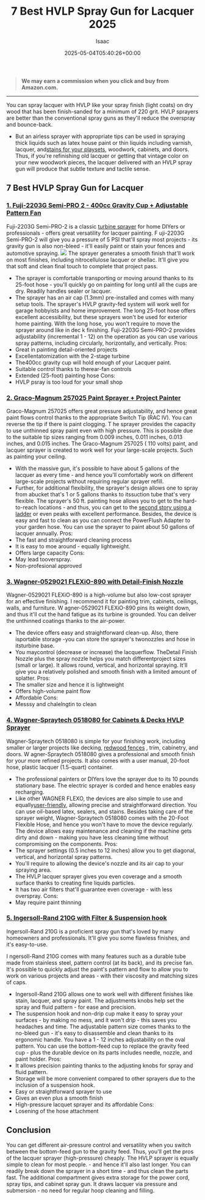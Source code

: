 ﻿---
author: Isaac
layout: post
title: 7 Best HVLP Spray Gun for Lacquer 2025
date: '2025-05-04T05:40:26+00:00'
categories:
- Product Reviews
- Sprayers
tags: []
slug: /best-hvlp-spray-gun-for-lacquer/
lastmod: 2025-05-07T12:21:24+03:00
---
> **We may earn a commission when you click and buy from Amazon.com.**
>

---
You can spray lacquer with HVLP like your spray finish (light coats) on dry wood that has been finish-sanded for a minimum of 220 grit. HVLP sprayers are better than the conventional spray guns as they'll reduce the overspray and bounce-back.
- But an airless sprayer with appropriate tips can be used in spraying thick liquids such as latex house paint or thin liquids including varnish, lacquer, and[stains for your playsets](https://pestpolicy.com/best-stain-for-swing-set/), woodwork, cabinets, and doors.
Thus, if you're refinishing old lacquer or getting that vintage color on your new woodwork pieces, the lacquer delivered with an HVLP spray gun will produce that subtle texture and tactile sense.
## 7 Best HVLP Spray Gun for Lacquer
### [1. Fuji-2203G Semi-PRO 2 - 400cc Gravity Cup + Adjustable Pattern Fan](https://www.amazon.com/dp/B00D4NPPQY/?tag=p-policy-20)
Fuji-2203G Semi-PRO-2 is a classic
[turbine sprayer](https://pestpolicy.com/best-turbine-paint-sprayer/)
for home DIYers or professionals - offers great versatility for lacquer painting.
F
uji-2203G Semi-PRO-2 will give you a pressure of 5 PSI that'll spray most projects - its gravity gun is also non-bleed - it'll easily paint or stain your fences and automotive spraying.
![](/assets/img/03/Best-HVLP-Spray-Gun-for-Lacquer-300x194.jpg)
The sprayer generates a smooth finish that'll work on most finishes, including nitrocellulose lacquer or shellac. It'll give you that soft and clean final touch to complete that project pass.
- The sprayer is comfortable transporting or moving around thanks to its 25-foot hose - you'll quickly go on painting for long until all the cups are dry. Readily handles sealer or lacquer.
- The sprayer has an air cap (1.3mm) pre-installed and comes with many setup tools. The sprayer's HVLP gravity-fed system will work well for garage hobbyists and home improvement.
The long 25-foot hose offers excellent accessibility, but these sprayers won't be used for exterior home painting. With the long hose, you won't require to move the sprayer around like in
dec
k finishing.
Fuji-2203G Semi-PRO-2 provides adjustability (incremental 1 - 12) on the operation as you can use various spray patterns, including circularly, horizontally, and vertically.
Pros:
- Great in painting detail-oriented projects
- Excellentatomization with the 2-stage turbine
- The400cc gravity cup will hold enough of your Lacquer paint.
- Suitable control thanks to therear-fan controls
- Extended (25-foot) painting hose
Cons:
- HVLP psray is too loud for your small shop
### [2. Graco-Magnum 257025 Paint Sprayer + Project Painter](https://www.amazon.com/dp/B004Z2090U/?tag=p-policy-20)
Graco-Magnum 257025 offers great pressure adjustability, and hence great paint flows control thanks to the appropriate
Switch Tip (RAC IV). You can reverse the tip if there is paint clogging.
T
he sprayer provides the capacity to use unthinned spray paint even with high pressure. This is possible due to the suitable tip sizes ranging from
0.009 inches, 0.011 inches, 0.013 inches, and 0.015 inches.
The Graco-Magnum 257025 (
110 volts)
paint, and lacquer sprayer is created to work well for your large-scale projects. Such as painting your ceiling.
- With the massive gun, it's possible to have about 5 gallons of the lacquer as every time - and hence you'll comfortably work on different large-scale projects without requiring regular sprayer refill.
- Further, for additional flexibility, the sprayer's design allows one to spray from abucket that's 1 or 5 gallons thanks to itssuction tube that's very flexible.
The sprayer's
50 ft. painting hose allows you to get to the hard-to-reach locations - and thus, you can get to the
[second story using a ladder](https://pestpolicy.com/best-ladder-for-painting-2-story-house/)
or even peaks with excellent performance.
Besides, the device is easy and fast to clean as you can connect the
PowerFlush Adapter to your garden hose. You can use the sprayer to paint about
50 gallons of lacquer annually.
Pros:
- The fast and straightforward cleaning process
- It is easy to moe around - equally lightweight.
- Offers large capacity
Cons:
- May lead tooverspray.
- Non-profesional approved
### [3. Wagner-0529021 FLEXiO-890 with Detail-Finish Nozzle](https://www.amazon.com/dp/B00IA8EVIQ/?tag=p-policy-20)
Wagner-0529021 FLEXiO-890 is a high-volume but also low-cost sprayer for an effective finishing. I recommend it for painting
trim, cabinets, ceilings, walls, and furniture.
W
agner-0529021 FLEXiO-890 pins its
weight down, and thus it'll cut the
hand fatigue as its
turbine
is
grounded. You can deliver the
unthinned coatings thanks to the air-power.
- The device offers easy and straightforward clean-up. Also, there isportable storage -you can store the sprayer's twonozzles and hose in itsturbine base.
- You maycontrol (decrease or increase) the lacquerflow. TheDetail Finish Nozzle plus the spray nozzle helps you match differentproject sizes (small or large).
It allows
round, vertical, and horizontal spraying. It'll give you a relatively polished and smooth finish with a limited amount of splatter.
Pros:
- The smaller size and hence it is lightweight
- Offers high-volume paint flow
- Affordable
Cons:
- Messsy and chalelngtin to clean
### [4. Wagner-Spraytech 0518080 for Cabinets & Decks HVLP Sprayer](https://www.amazon.com/dp/B003PGQI48/?tag=p-policy-20)
Wagner-Spraytech 0518080 is simple for your finishing work, including smaller or larger projects like decking,
[redwood fences](https://pestpolicy.com/best-stain-for-redwood-fence/)
, trim, cabinetry, and doors.
W
agner-Spraytech 0518080 gives a professional and smooth finish for your more refined projects. It also comes with a user manual, 20-foot hose, plastic lacquer (1.5-quart) container.
- The professional painters or DIYers love the sprayer due to its 10 pounds stationary base. The electric sprayer is corded and hence enables easy recharging.
- Like other WAGNER FLEXO, the devices are also simple to use and equally[user-friendly](https://pestpolicy.com/wagner-flexio-3000/), allowing precise and straightforward direction. You can use oil-based latex, sealers, and stains.
Besides taking care of the sprayer weight, Wagner-Spraytech 0518080 comes with the 20-Foot Flexible Hose, and hence you won't have to move the device regularly.
The device allows easy maintenance and cleaning if the machine gets dirty and down - making you have less cleaning time without compromising on the components.
Pros:
- The sprayer settings (0.5 inches to 12 inches) allow you to get diagonal, vertical, and horizontal spray patterns.
- You'll require to allowing the device's nozzle and its air cap to your spraying area.
- The HVLP lacquer sprayer gives you even coverage and a smooth surface thanks to creating fine liquids particles.
- It has two air filters that'll guarantee even coverage - with less overspray.
Cons:
- May require paint thinning
### [5. Ingersoll-Rand 210G with Filter & Suspension hook](https://www.amazon.com/dp/B000VHCKBO/?tag=p-policy-20)
Ingersoll-Rand 210G is a proficient spray gun that's loved by many homeowners and professionals. It'll give you some flawless finishes, and it's easy-to-use.

I
ngersoll-Rand 210G comes with many features such as a durable tube made from stainless steel, pattern control (at its back), and its precise fan.
It's possible to quickly adjust the paint's pattern and flow to allow you to work on various projects and areas - with their viscosity and matching sizes of caps.
- Ingersoll-Rand 210G allows one to work well with different finishes like stain, lacquer, and spray paint. The adjustments knobs help set the spray and fluid pattern - for ease and precision.
- The suspension hook and non-drip cup make it easy to spray your surfaces - by making no mess, and it won't drip - this saves you headaches and time.
The adjustable pattern size comes thanks to the no-bleed gun - it's easy to disassemble and clean thanks to its ergonomic handle. You have a 1 - 12 inches adjustability on the oval pattern.
You can use the bottom-feed cup to replace the gravity feed cup -
plus the durable device on its parts includes needle, nozzle, and paint holder.
Pros:
- It allows precision painting thanks to the adjusting knobs for spray and fluid pattern.
- Storage will be more convenient compared to other sprayers due to the inclusion of a suspension hook.
- Easy or straightforward sprayer to use
- Gives an even plus a smooth finish
- High-pressure lacquet sprayer and its affordable
Cons:
- Losening of the hose attachment
## Conclusion
You can get different air-pressure control and versatility when you switch between the bottom-feed gun to the gravity feed. Thus, you'll get the pros of the lacquer sprayer (high-pressure) cheaply.
The HVLP sprayer is equally simple to clean for most people. - and hence it'll also last longer.
You can readily break down the sprayer in a short time - and thus clean the parts fast.
The additional
compartment gives extra storage for the power cord, spray tips, and cabinet spray gun. It draws lacquer via pressure and submersion - no need for regular hoop cleaning and filling.